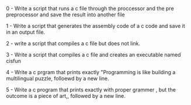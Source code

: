0 - Write a script that runs a c file through the proccessor and the pre preprocessor and save the result into another file



1 - Write a script that generates the assembly code of a c code and save it in an output file.



2 - write a script that compiles a c file but does not link.



3 - Write a script that compiles a c file and creates an executable named cisfun



4 - Write a c prgram that prints exactly "Programming is like building a multilingual puzzle, folloewd by a new line.



5 - Write a c program that prints exactly with proper grammer , but the outcome is a piece of art,, followed by a new line.



